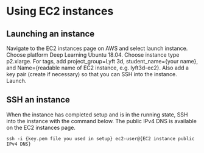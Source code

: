 # Using EC2 instances

## Launching an instance

Navigate to the EC2 instances page on AWS and select launch instance. Choose platform Deep Learning Ubuntu 18.04. Choose instance type p2.xlarge. For tags, add project_group=Lyft 3d, student_name={your name}, and Name={readable name of EC2 instance, e.g. lyft3d-ec2}. Also add a key pair (create if necessary) so that you can SSH into the instance. Launch.

## SSH an instance

When the instance has completed setup and is in the running state, SSH into the instance with the command below. The public IPv4 DNS is available on the EC2 instances page.

```
ssh -i {key.pem file you used in setup} ec2-user@{EC2 instance public IPv4 DNS}
```
